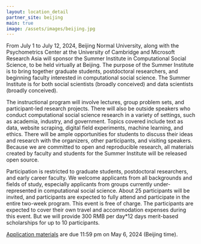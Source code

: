 ```yaml
---
layout: location_detail
partner_site: beijing
main: true
image: /assets/images/beijing.jpg
---
```


From July 1 to July 12, 2024, Beijing Normal University, along with the Psychometrics Center at the University of Cambridge and Microsoft Research Asia will sponsor the Summer Institute in Computational Social Science, to be held virtually at Beijing. The purpose of the Summer Institute is to bring together graduate students, postdoctoral researchers, and beginning faculty interested in computational social science. The Summer Institute is for both social scientists (broadly conceived) and data scientists (broadly conceived).

The instructional program will involve lectures, group problem sets, and participant-led research projects. There will also be outside speakers who conduct computational social science research in a variety of settings, such as academia, industry, and government. Topics covered include text as data, website scraping, digital field experiments, machine learning, and ethics. There will be ample opportunities for students to discuss their ideas and research with the organizers, other participants, and visiting speakers. Because we are committed to open and reproducible research, all materials created by faculty and students for the Summer Institute will be released open source.

Participation is restricted to graduate students, postdoctoral researchers, and early career faculty. We welcome applicants from all backgrounds and fields of study, especially applicants from groups currently under-represented in computational social science. About 25 participants will be invited, and participants are expected to fully attend and participate in the entire two-week program. This event is free of charge. The participants are expected to cover their own travel and accommodation expenses during this event. But we will provide 300 RMB per day*12 days merit-based scholarships for up to 10 participants.

[Application materials](https://compsocialscience.github.io/summer-institute/2024/beijing/apply) are due 11:59 pm on May 6, 2024 (Beijing time).


